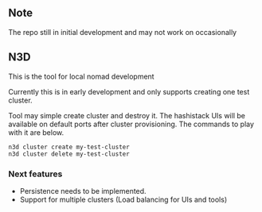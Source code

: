 ## Note
The repo still in initial development and may not work on occasionally

## N3D
This is the tool for local nomad development

Currently this is in early development and only supports creating one test cluster.

Tool may simple create cluster and destroy it. The hashistack UIs will be available on default ports after cluster provisioning.
The commands to play with it are below. 

```
n3d cluster create my-test-cluster
n3d cluster delete my-test-cluster
```

### Next features
- Persistence needs to be implemented. 
- Support for multiple clusters (Load balancing for UIs and tools)

